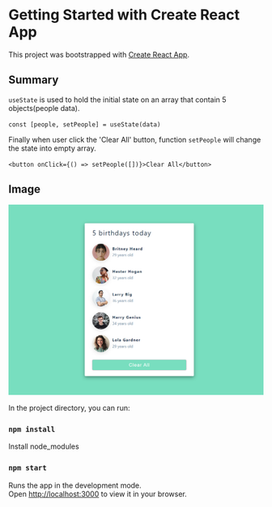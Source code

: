 # Getting Started with Create React App

This project was bootstrapped with [Create React App](https://github.com/facebook/create-react-app).

## Summary

`useState` is used to hold the initial state on an array that contain 5 objects(people data). 

`const [people, setPeople] = useState(data)`

Finally when user click the 'Clear All' button, function `setPeople` will change the state into empty array.

`<button onClick={() => setPeople([])}>Clear All</button>`

## Image

![picture](picture.png)

In the project directory, you can run:

### `npm install`

Install node_modules 

### `npm start`

Runs the app in the development mode.\
Open [http://localhost:3000](http://localhost:3000) to view it in your browser.
